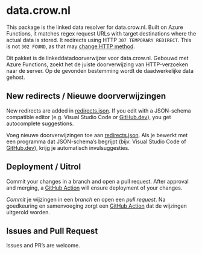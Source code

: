 # data.crow.nl

This package is the linked data resolver for data.crow.nl.
Built on Azure Functions, it matches regex request URLs with target destinations where the actual data is stored.
It redirects using HTTP `307 TEMPORARY REDIRECT`.
This is not `302 FOUND`, as that may [change HTTP method][method].

[method]: https://developer.mozilla.org/en-US/docs/Web/HTTP/Redirections#temporary_redirections

Dit pakket is de linkeddatadoorverwijzer voor data.crow.nl.
Gebouwd met Azure Functions, zoekt het de juiste doorverwijzing van HTTP-verzoeken naar de server.
Op de gevonden bestemming wordt de daadwerkelijke data gehost.

## New redirects / Nieuwe doorverwijzingen

New redirects are added in [redirects.json].
If you edit with a JSON-schema compatible editor (e.g. Visual Studio Code or [GitHub.dev]), you get autocomplete suggestions.

Voeg nieuwe doorverwijzingen toe aan [redirects.json].
Als je bewerkt met een programma dat JSON-schema’s begrijpt (bijv. Visual Studio Code of [GitHub.dev]), krijg je automatisch invulsuggesties.

[redirects.json]: data/redirects.json
[github.dev]: https://github.dev/Stichting-CROW/data.crow.nl/blob/main/data/redirects.json

## Deployment / Uitrol

Commit your changes in a branch and open a pull request.
After approval and merging, a [GitHub Action] will ensure deployment of your changes.

_Commit_ je wijzingen in een _branch_ en open een _pull request_.
Na goedkeuring en samenvoeging zorgt een [GitHub Action] dat de wijzingen uitgerold worden.

[github action]: .github/workflows/deploy.yaml

## Issues and Pull Request

Issues and PR’s are welcome.
